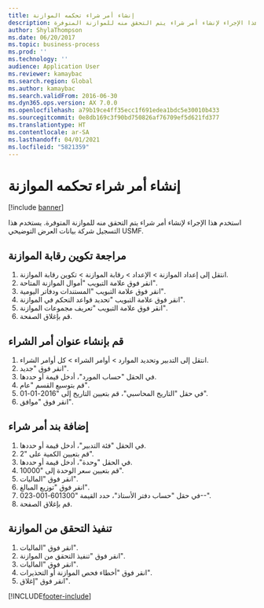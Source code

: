 ```yaml
---
title: إنشاء أمر شراء تحكمه الموازنة
description: استخدم هذا الإجراء لإنشاء أمر شراء يتم التحقق منه للموازنة المتوفرة.
author: ShylaThompson
ms.date: 06/20/2017
ms.topic: business-process
ms.prod: ''
ms.technology: ''
audience: Application User
ms.reviewer: kamaybac
ms.search.region: Global
ms.author: kamaybac
ms.search.validFrom: 2016-06-30
ms.dyn365.ops.version: AX 7.0.0
ms.openlocfilehash: a79b19ce4ff35ecc1f691edea1bdc5e30010b433
ms.sourcegitcommit: 0e8db169c3f90bd750826af76709ef5d621fd377
ms.translationtype: HT
ms.contentlocale: ar-SA
ms.lasthandoff: 04/01/2021
ms.locfileid: "5821359"
---
```

# <a name="create-a-purchase-order-governed-by-budget"></a>إنشاء أمر شراء تحكمه الموازنة

[!include [banner](../../includes/banner.md)]

استخدم هذا الإجراء لإنشاء أمر شراء يتم التحقق منه للموازنة المتوفرة. يستخدم هذا التسجيل شركة بيانات العرض التوضيحي USMF.


## <a name="review-the-budget-control-configuration"></a>مراجعة تكوين رقابة الموازنة
1. انتقل إلى إعداد الموازنة > الإعداد > رقابة الموازنة > تكوين رقابة الموازنة.
2. انقر فوق علامة التبويب "أموال الموازنة المتاحة‬".
3. انقر فوق علامة التبويب "المستندات ودفاتر اليومية".
4. انقر فوق علامة التبويب "تحديد قواعد التحكم في الموازنة‬".
5. انقر فوق علامة التبويب "تعريف مجموعات الموازنة‬‬".
6. قم بإغلاق الصفحة.

## <a name="create-the-purchase-order-header"></a>قم بإنشاء عنوان أمر الشراء
1. انتقل إلى التدبير وتحديد الموارد > أوامر الشراء > كل أوامر الشراء.
2. انقر فوق "جديد".
3. في الحقل "حساب المورد"، أدخل قيمة أو حددها.
4. قم بتوسيع القسم "عام".
5. في حقل "التاريخ المحاسبي‬"، قم بتعيين التاريخ إلى "2016-01-01".
6. انقر فوق "موافق".

## <a name="add-a-purchase-order-line"></a>إضافة بند أمر شراء
1. في الحقل "فئة التدبير"، أدخل قيمة أو حددها.
2. قم بتعيين الكمية على "2".
3. في الحقل "وحدة"، أدخل قيمة أو حددها.
4. قم بتعيين سعر الوحدة إلى "10000".
5. انقر فوق "الماليات‬".
6. انقر فوق "توزيع المبالغ".
7. في حقل "‏‫حساب دفتر الأستاذ‬"، حدد القيمة "601300-001-023--".
8. قم بإغلاق الصفحة.

## <a name="perform-budget-checking"></a>تنفيذ التحقق من الموازنة
1. انقر فوق "الماليات‬".
2. انقر فوق "تنفيذ التحقق من الموازنة".
3. انقر فوق "الماليات‬".
4. انقر فوق "أخطاء فحص الموازنة أو التحذيرات".
5. انقر فوق "إغلاق".



[!INCLUDE[footer-include](../../../includes/footer-banner.md)]